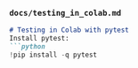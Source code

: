 
### `docs/testing_in_colab.md`
```markdown
# Testing in Colab with pytest
Install pytest:
```python
!pip install -q pytest

